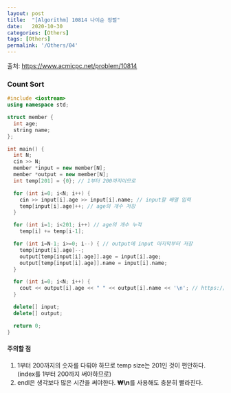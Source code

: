 ```yaml
---
layout: post
title:  "[Algorithm] 10814 나이순 정렬"
date:   2020-10-30
categories: [Others]
tags: [Others]
permalink: '/Others/04'
---
```


출처: <a href="https://www.acmicpc.net/problem/10814" target="_blank">https://www.acmicpc.net/problem/10814</a>

### Count Sort

```c++
#include <iostream>
using namespace std;

struct member {
  int age;
  string name;
};

int main() {
  int N;
  cin >> N;
  member *input = new member[N];
  member *output = new member[N];
  int temp[201] = {0}; // 1부터 200까지이므로

  for (int i=0; i<N; i++) { 
    cin >> input[i].age >> input[i].name; // input할 배열 입력
    temp[input[i].age]++; // age의 개수 저장
  }

  for (int i=1; i<201; i++) // age의 개수 누적
    temp[i] += temp[i-1];

  for (int i=N-1; i>=0; i--) { // output에 input 마지막부터 저장
    temp[input[i].age]--;
    output[temp[input[i].age]].age = input[i].age;
    output[temp[input[i].age]].name = input[i].name;
  }

  for (int i=0; i<N; i++) {
    cout << output[i].age << " " << output[i].name << '\n'; // https://www.acmicpc.net/board/view/5096
  }

  delete[] input;
  delete[] output;

  return 0;
}
```

#### 주의할 점
1. 1부터 200까지의 숫자를 다뤄야 하므로 temp size는 201인 것이 편안하다. (index를 1부터 200까지 써야하므로)
2. endl은 생각보다 많은 시간을 써야한다. **₩\n**를 사용해도 충분히 빨라진다.
<br>
<br>